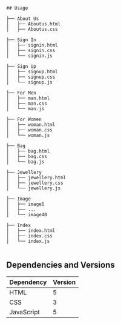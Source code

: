 ```# MeryP
## Usage

├── About Us
│   ├── Aboutus.html
│   ├── Aboutus.css

├── Sign In
│   ├── signin.html
│   ├── signin.css
│   └── signin.js

├── Sign Up
│   ├── signup.html
│   ├── signup.css
│   └── signup.js

├── For Men
│   ├── man.html
│   ├── man.css
│   └── man.js

├── For Women
│   ├── woman.html
│   ├── woman.css
│   └── woman.js

├── Bag
│   ├── bag.html
│   ├── bag.css
│   └── bag.js

├── Jewellery
│   ├── jewellery.html
│   ├── jewellery.css
│   └── jewellery.js

├── Image
│   ├── image1
│   ├── ...
│   └── image40

├── Index
│   ├── index.html
│   ├── index.css
│   └── index.js


```


## Dependencies and Versions

| Dependency         | Version     |
|--------------------|-------------|
| HTML               |       5     |
| CSS                |       3     |
| JavaScript         |       5     |

